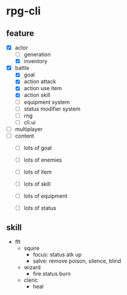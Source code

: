 # rpg-cli

## feature
- [x] actor
  - [ ] generation
  - [x] inventory
- [x] battle
  - [x] goal
  - [x] action attack
  - [x] action use item
  - [x] action skill
  - [ ] equipment system
  - [ ] status modifier system
  - [ ] rng
  - [ ] cli ui
- [ ] multiplayer
- [ ] content
  - [ ] lots of goal
  - [ ] lots of enemies
  - [ ] lots of item
  - [ ] lots of skill
  - [ ] lots of equipment
  - [ ] lots of status


## skill
- fft 
  - squire
    - focus: status atk up
    - salve: remove poison, silence, blind
  - wizard
    - fire status burn
  - cleric
    - heal
